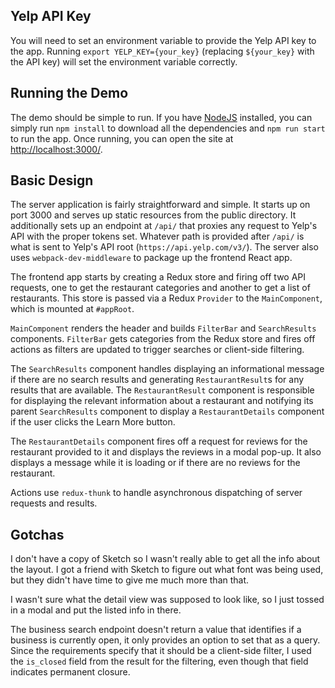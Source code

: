 ## Yelp API Key
You will need to set an environment variable to provide the Yelp API key to the app. Running `export YELP_KEY={your_key}` (replacing `${your_key}` with the API key) will set the environment variable correctly.

## Running the Demo
The demo should be simple to run. If you have [NodeJS](https://nodejs.org/) installed, you can simply run `npm install` to download all the dependencies and `npm run start` to run the app. Once running, you can open the site at <http://localhost:3000/>.

## Basic Design
The server application is fairly straightforward and simple. It starts up on port 3000 and serves up static resources from the public directory. It additionally sets up an endpoint at `/api/` that proxies any request to Yelp's API with the proper tokens set. Whatever path is provided after `/api/` is what is sent to Yelp's API root (`https://api.yelp.com/v3/`). The server also uses `webpack-dev-middleware` to package up the frontend React app.

The frontend app starts by creating a Redux store and firing off two API requests, one to get the restaurant categories and another to get a list of restaurants. This store is passed via a Redux `Provider` to the `MainComponent`, which is mounted at `#appRoot`.

`MainComponent` renders the header and builds `FilterBar` and `SearchResults` components. `FilterBar` gets categories from the Redux store and fires off actions as filters are updated to trigger searches or client-side filtering.

The `SearchResults` component handles displaying an informational message if there are no search results and generating `RestaurantResult`s for any results that are available. The `RestaurantResult` component is responsible for displaying the relevant information about a restaurant and notifying its parent `SearchResults` component to display a `RestaurantDetails` component if the user clicks the Learn More button.

The `RestaurantDetails` component fires off a request for reviews for the restaurant provided to it and displays the reviews in a modal pop-up. It also displays a message while it is loading or if there are no reviews for the restaurant.

Actions use `redux-thunk` to handle asynchronous dispatching of server requests and results.

## Gotchas
I don't have a copy of Sketch so I wasn't really able to get all the info about the layout. I got a friend with Sketch to figure out what font was being used, but they didn't have time to give me much more than that.

I wasn't sure what the detail view was supposed to look like, so I just tossed in a modal and put the listed info in there.

The business search endpoint doesn't return a value that identifies if a business is currently open, it only provides an option to set that as a query. Since the requirements specify that it should be a client-side filter, I used the `is_closed` field from the result for the filtering, even though that field indicates permanent closure.
